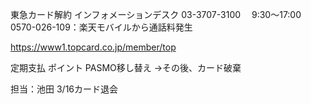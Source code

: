 東急カード解約 インフォメーションデスク 03-3707-3100 　9:30～17:00  
0570-026-109：楽天モバイルから通話料発生  

https://www1.topcard.co.jp/member/top

定期支払 ポイント PASMO移し替え →その後、カード破棄

担当：池田 3/16カード退会